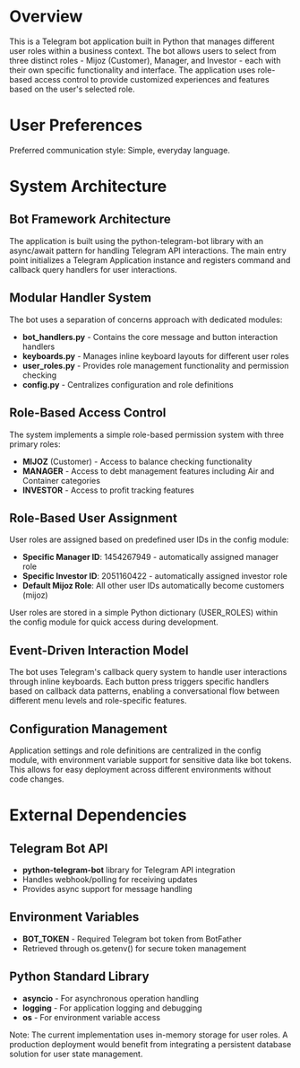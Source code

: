 # Overview

This is a Telegram bot application built in Python that manages different user roles within a business context. The bot allows users to select from three distinct roles - Mijoz (Customer), Manager, and Investor - each with their own specific functionality and interface. The application uses role-based access control to provide customized experiences and features based on the user's selected role.

# User Preferences

Preferred communication style: Simple, everyday language.

# System Architecture

## Bot Framework Architecture
The application is built using the python-telegram-bot library with an async/await pattern for handling Telegram API interactions. The main entry point initializes a Telegram Application instance and registers command and callback query handlers for user interactions.

## Modular Handler System
The bot uses a separation of concerns approach with dedicated modules:
- **bot_handlers.py** - Contains the core message and button interaction handlers
- **keyboards.py** - Manages inline keyboard layouts for different user roles
- **user_roles.py** - Provides role management functionality and permission checking
- **config.py** - Centralizes configuration and role definitions

## Role-Based Access Control
The system implements a simple role-based permission system with three primary roles:
- **MIJOZ** (Customer) - Access to balance checking functionality
- **MANAGER** - Access to debt management features including Air and Container categories
- **INVESTOR** - Access to profit tracking features

## Role-Based User Assignment
User roles are assigned based on predefined user IDs in the config module:
- **Specific Manager ID**: 1454267949 - automatically assigned manager role
- **Specific Investor ID**: 2051160422 - automatically assigned investor role  
- **Default Mijoz Role**: All other user IDs automatically become customers (mijoz)

User roles are stored in a simple Python dictionary (USER_ROLES) within the config module for quick access during development.

## Event-Driven Interaction Model
The bot uses Telegram's callback query system to handle user interactions through inline keyboards. Each button press triggers specific handlers based on callback data patterns, enabling a conversational flow between different menu levels and role-specific features.

## Configuration Management
Application settings and role definitions are centralized in the config module, with environment variable support for sensitive data like bot tokens. This allows for easy deployment across different environments without code changes.

# External Dependencies

## Telegram Bot API
- **python-telegram-bot** library for Telegram API integration
- Handles webhook/polling for receiving updates
- Provides async support for message handling

## Environment Variables
- **BOT_TOKEN** - Required Telegram bot token from BotFather
- Retrieved through os.getenv() for secure token management

## Python Standard Library
- **asyncio** - For asynchronous operation handling
- **logging** - For application logging and debugging
- **os** - For environment variable access

Note: The current implementation uses in-memory storage for user roles. A production deployment would benefit from integrating a persistent database solution for user state management.